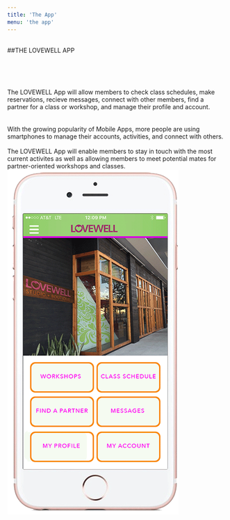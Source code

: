 ```yaml
---
title: 'The App'
menu: 'the app'
---
```


<br>
##THE LOVEWELL APP

<br><br>
<div class="pure-g appText">
<div class="pure-u-1 pure-u-md-1-2">
<br>
</div>
<div class="pure-u-1 pure-u-md-1-2">

<div class="pure-g">
<div class="pure-u-1">The LOVEWELL App will allow members to check class schedules, make reservations, recieve messages, connect with other members, find a partner for a class or workshop, and manage their profile and account.</div>
<div class="pure-u-1 pure-u-md-1-2"><br><br>With the growing popularity of Mobile Apps, more people are using smartphones to manage their accounts, activities, and connect with others.<br><br>
The LOVEWELL App will enable members to stay in touch with the most current activites as well as allowing members to meet potential mates for partner-oriented workshops and classes.</div>
<div class="pure-u-1 pure-u-md-1-2">
<img src="user/themes/antimatter/images/app.png">
<br><br><br><br>
</div>
</div>

</div>